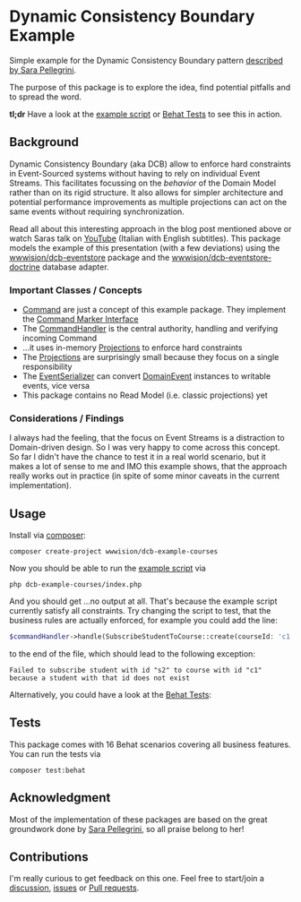 # Dynamic Consistency Boundary Example

Simple example for the Dynamic Consistency Boundary pattern [described by Sara Pellegrini](https://sara.event-thinking.io/2023/04/kill-aggregate-chapter-1-I-am-here-to-kill-the-aggregate.html).

The purpose of this package is to explore the idea, find potential pitfalls and to spread the word.

**tl;dr** Have a look at the [example script](index.php) or [Behat Tests](tests/Behat) to see this in action.

## Background

Dynamic Consistency Boundary (aka DCB) allow to enforce hard constraints in Event-Sourced systems without having to rely on individual Event Streams.
This facilitates focussing on the _behavior_ of the Domain Model rather than on its rigid structure. It also allows for simpler architecture and potential
performance improvements as multiple projections can act on the same events without requiring synchronization.

Read all about this interesting approach in the blog post mentioned above or watch Saras talk on [YouTube](https://www.youtube.com/watch?v=DhhxKoOpJe0&t=150s) (Italian with English subtitles).
This package models the example of this presentation (with a few deviations) using the [wwwision/dcb-eventstore](https://github.com/bwaidelich/dcb-eventstore) package and the [wwwision/dcb-eventstore-doctrine](https://github.com/bwaidelich/dcb-eventstore-doctrine) database adapter.

### Important Classes / Concepts

* [Command](src%2FCommand) are just a concept of this example package. They implement the [Command Marker Interface](src%2FCommand%2FCommand.php)
* The [CommandHandler](src/CommandHandler.php) is the central authority, handling and verifying incoming Command
* ...it uses in-memory [Projections](src%2FProjection%2FProjection.php) to enforce hard constraints
* The [Projections](src%2FProjection%2FProjection.php) are surprisingly small because they focus on a single responsibility
* The [EventSerializer](src%2FEventSerializer.php) can convert [DomainEvent](src%2FEvent%2DDomainEvent.php) instances to writable events, vice versa
* This package contains no Read Model (i.e. classic projections) yet

### Considerations / Findings

I always had the feeling, that the focus on Event Streams is a distraction to Domain-driven design. So I was very happy to come across this concept.
So far I didn't have the chance to test it in a real world scenario, but it makes a lot of sense to me and IMO this example shows, that the approach
really works out in practice (in spite of some minor caveats in the current implementation).

## Usage

Install via [composer](https://getcomposer.org):

```shell
composer create-project wwwision/dcb-example-courses
```

Now you should be able to run the [example script](index.php) via

```shell
php dcb-example-courses/index.php
```

And you should get ...no output at all. That's because the example script currently satisfy all constraints.
Try changing the script to test, that the business rules are actually enforced, for example you could add the line:

```php
$commandHandler->handle(SubscribeStudentToCourse::create(courseId: 'c1', studentId: 's2'));
```

to the end of the file, which should lead to the following exception:

```
Failed to subscribe student with id "s2" to course with id "c1" because a student with that id does not exist
```

Alternatively, you could have a look at the [Behat Tests](tests/Behat):

## Tests

This package comes with 16 Behat scenarios covering all business features.
You can run the tests via

```shell
composer test:behat
```

## Acknowledgment

Most of the implementation of these packages are based on the great groundwork done by [Sara Pellegrini](https://sara.event-thinking.io/), so all praise belong to her!

## Contributions

I'm really curious to get feedback on this one.
Feel free to start/join a [discussion](https://github.com/bwaidelich/dcb-example/discussions), [issues](https://github.com/bwaidelich/dcb-example/issues) or [Pull requests](https://github.com/bwaidelich/dcb-example/pulls).